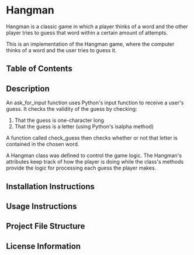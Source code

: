# Hangman
Hangman is a classic game in which a player thinks of a word and the other player tries to guess that word within a certain amount of attempts.

This is an implementation of the Hangman game, where the computer thinks of a word and the user tries to guess it. 

## Table of Contents

## Description

An ask_for_input function uses Python's input function to receive a user's guess. It checks the validity of the guess by checking: 

1) That the guess is one-character long
1) That the guess is a letter (using Python's isalpha method)

A function called check_guess then checks whether or not that letter is contained in the chosen word.

A Hangman class was defined to control the game logic. The Hangman's attributes keep track of how the player is doing while the class's methods provide the logic for processing each guess the player makes.

## Installation Instructions

## Usage Instructions

## Project File Structure

## License Information